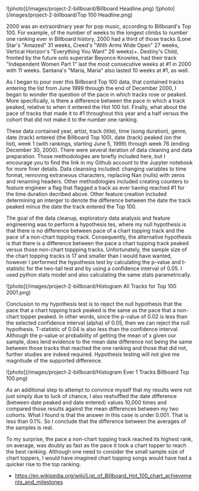 ![photo](/images/project-2-billboard/Billboard Headline.png)
![photo](/images/project-2-billboard/Top 100 Headline.png)

2000 was an extraordinary year for pop music, according to Billboard's Top 100.  For example, of the number of weeks to the longest climbs to number one ranking ever in Billboard history, 2000 had a third of those tracks (Lone Star's "Amazed" 31 weeks, Creed's "With Arms Wide Open" 27 weeks, Vertical Horizon's "Everything You Want" 26 weeks)+.  Destiny's Child, fronted by the future solo superstar Beyonce Knowles, had their track "Independent Women Part 1" last the most consecutive weeks at #1 in 2000 with 11 weeks.  Santana's "Maria, Maria" also lasted 10 weeks at #1, as well.

As I began to pour over this Billboard Top 100 data, that contained tracks entering the list from June 1999 through the end of December 2000, I began to wonder the question of the pace in which tracks rose or peaked.  More specifically, is there a difference between the pace in which a track peaked, relative to when it entered the Hot 100 list. Finally, what about the pace of tracks that made it to #1 throughout this year and a half versus the cohort that did not make it to the number one ranking.  

These data contained year, artist, track (title), time (song duration), genre, date (track) entered (the Billboard Top 100), date (track) peaked (on the list), week 1 (with rankings, starting June 5, 1999) through week 76 (ending December 30, 2000).  There were several iteration of data cleaning and data preparation.  Those methodologies are briefly included here, but I encourage you to find the link in my Github account to the Jupyter notebook for more finer details.  Data cleansing included: changing variables to time format, removing extraneous characters, replacing Nan (nulls) with zeros and renaming headers.  Other methodologies included creating counters to feature engineer a flag that flagged a track as ever having reached #1 for the time duration decribed above.  Other feature creation included determining an interger to denote the difference between the date the track peaked minus the date the track entered the Top 100.

The goal of the data cleanup, exploratory data analysis and feature engineering was to perform a hypothesis tes, where my null hypothesis is that there is no difference between pace of a chart topping track and the pace of a non-chart topping track.  Consequently, the alternative hypothesis is that there is a difference between the pace a chart topping track peaked versus those non-chart toppping tracks.  Unfortunately, the sample size of the chart topping tracks is 17 and smaller than I would have wanted, however I performed the hypothesis test by calculating the p-value and t-statistic for the two-tail test and by using a confidence interval of 0.05.  I used python stats model and also calculating the same stats parametrically.

![photo](/images/project-2-billboard/Histogram All Tracks for Top 100 2001.png)

Conclusion to my hypothesis test is to reject the null hypothesis that the pace that a chart topping track peaked is the same as the pace that a non-chart topper peaked.  In other words, since the p-value of 0.02 is less than the selected confidence interval (alpha) of 0.05, then we can reject the null hypothesis. T-statistic of 0.04 is also less than the confidence interval.  Although the p-value or probability of getting the mean of x given our sample, does lend evidence to the mean date difference not being the same between those tracks that reached the one ranking and those that did not, further studies are indeed required.  Hypothesis testing will not give me magnitude of the supported difference.  

![photo](/images/project-2-billboard/Histogram Ever 1 Tracks Billboard Top 100.png)

As an additional step to attempt to convince myself that my results were not just simply due to luck of chance, I also  reshuffled the date difference (between date peaked and date entered) values 10,000 times and compared those results against the mean differences between my two cohorts. What I found is that the answer in this case is under 0.001. That is less than 0.1%. So I conclude that the difference between the averages of the samples is real.

To my surprise, the pace a non-chart topping track reached its highest rank, on average, was doubly as fast as the pace it took a chart topper to reach the best ranking.  Although one need to consider the small sample size of chart toppers, I would have imagined chart topping songs would have had a quicker rise to the top ranking.
























+ https://en.wikipedia.org/wiki/List_of_Billboard_Hot_100_chart_achievements_and_milestones